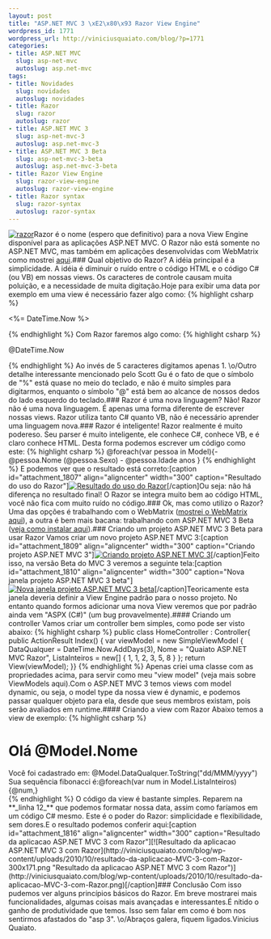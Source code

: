 ```yaml
--- 
layout: post
title: "ASP.NET MVC 3 \xE2\x80\x93 Razor View Engine"
wordpress_id: 1771
wordpress_url: http://viniciusquaiato.com/blog/?p=1771
categories: 
- title: ASP.NET MVC
  slug: asp-net-mvc
  autoslug: asp.net-mvc
tags: 
- title: Novidades
  slug: novidades
  autoslug: novidades
- title: Razor
  slug: razor
  autoslug: razor
- title: ASP.NET MVC 3
  slug: asp-net-mvc-3
  autoslug: asp.net-mvc-3
- title: ASP.NET MVC 3 Beta
  slug: asp-net-mvc-3-beta
  autoslug: asp.net-mvc-3-beta
- title: Razor View Engine
  slug: razor-view-engine
  autoslug: razor-view-engine
- title: Razor syntax
  slug: razor-syntax
  autoslug: razor-syntax
---
```

[![](http://viniciusquaiato.com/blog/wp-content/uploads/2010/10/razor-150x150.jpg "razor")](http://viniciusquaiato.com/blog/wp-content/uploads/2010/10/razor.jpg)Razor é o nome (espero que definitivo) para a nova View Engine disponível para as aplicações ASP.NET MVC. O Razor não está somente no ASP.NET MVC, mas também em aplicações desenvolvidas com WebMatrix como mostrei [aqui](http://viniciusquaiato.com/blog/webmatrix-o-que-e-por-que-usar/).### Qual objetivo do Razor?
A idéia principal é a simplicidade. A idéia é diminuir o ruído entre o código HTML e o código C# (ou VB) em nossas views. Os caracteres de controle causam muita poluição, e a necessidade de muita digitação.Hoje para exibir uma data por exemplo em uma view é necessário fazer algo como:
{% highlight csharp %}

<%= DateTime.Now %>

{% endhighlight %}
Com Razor faremos algo como:
{% highlight csharp %}

@DateTime.Now

{% endhighlight %}
Ao invés de 5 caracteres digitamos apenas 1. \o/Outro detalhe interessante mencionado pelo Scott Gu é o fato de que o símbolo de "%" está quase no meio do teclado, e não é muito simples para digitarmos, enquanto o símbolo "@" está bem ao alcance de nossos dedos do lado esquerdo do teclado.### Razor é uma nova linguagem?
Não! Razor não é uma nova linguagem. É apenas uma forma diferente de escrever nossas views. Razor utiliza tanto C# quanto VB, não é necessário aprender uma linguagem nova.### Razor é inteligente!
Razor realmente é muito podereso. Seu parser é muito inteligente, ele conhece C#, conhece VB, e é claro conhece HTML. Desta forma podemos escrever um código como este:
{% highlight csharp %}
            @foreach(var pessoa in Model){- @pessoa.Nome (@pessoa.Sexo) - @pessoa.Idade anos
}    </div>
{% endhighlight %}
E podemos ver que o resultado está correto:[caption id="attachment_1807" align="aligncenter" width="300" caption="Resultado do uso do Razor"][![Resultado do uso do Razor](http://viniciusquaiato.com/blog/wp-content/uploads/2010/10/syntax-result-300x116.png "Resultado do uso do Razor")](http://viniciusquaiato.com/blog/wp-content/uploads/2010/10/syntax-result.png)[/caption]Ou seja: não há diferença no resultado final! O Razor se integra muito bem ao código HTML, você não fica com muito ruído no código.### Ok, mas como utilizo o Razor?
Uma das opções é trabalhando com o WebMatrix ([mostrei o WebMatrix aqui](http://viniciusquaiato.com/blog/webmatrix-o-que-e-por-que-usar/)), a outra é bem mais bacana: trabalhando com ASP.NET MVC 3 Beta ([veja como instalar aqui](http://viniciusquaiato.com/blog/asp-net-mvc-3/)).### Criando um projeto ASP.NET MVC 3 Beta para usar Razor
Vamos criar um novo projeto ASP.NET MVC 3:[caption id="attachment_1809" align="aligncenter" width="300" caption="Criando projeto ASP.NET MVC 3"][![Criando projeto ASP.NET MVC 3](http://viniciusquaiato.com/blog/wp-content/uploads/2010/10/Criando-projeto-300x190.png "Criando projeto ASP.NET MVC 3")](http://viniciusquaiato.com/blog/wp-content/uploads/2010/10/Criando-projeto.png)[/caption]Feito isso, na versão Beta do MVC 3 veremos a seguinte tela:[caption id="attachment_1810" align="aligncenter" width="300" caption="Nova janela projeto ASP.NET MVC 3 beta"][![Nova janela projeto ASP.NET MVC 3 beta](http://viniciusquaiato.com/blog/wp-content/uploads/2010/10/nova-janela-projeto-asp-net-mvc-3-beta-300x268.png "Nova janela projeto ASP.NET MVC 3 beta")](http://viniciusquaiato.com/blog/wp-content/uploads/2010/10/nova-janela-projeto-asp-net-mvc-3-beta.png)[/caption]Teoricamente esta janela deveria definir a View Engine padrão para o nosso projeto. No entanto quando formos adicionar uma nova View veremos que por padrão ainda vem "ASPX (C#)" (um bug provavelmente).#### Criando um controller
Vamos criar um controller bem simples, como pode ser visto abaixo:
{% highlight csharp %}
public class HomeController : Controller{    public ActionResult Index()    {        var viewModel = new SimpleViewModel                            {                                DataQualquer = DateTime.Now.AddDays(3),                                Nome = "Quaiato ASP.NET MVC Razor",                                ListaInteiros = new[] { 1, 1, 2, 3, 5, 8 }                            };        return View(viewModel);    }}
{% endhighlight %}
Apenas criei uma classe com as propriedades acima, para servir como meu "view model" (veja mais sobre ViewModels aqui).Com o ASP.NET MVC 3 temos views com model dynamic, ou seja, o model type da nossa view é dynamic, e podemos passar qualquer objeto para ela, desde que seus membros existam, pois serão avaliados em runtime.#### Criando a view com Razor
Abaixo temos a view de exemplo:
{% highlight csharp %}
# Olá @Model.Nome
<div>
Você foi cadastrado em: @Model.DataQualquer.ToString("dd/MMM/yyyy")
Sua sequência fibonacci é:@foreach(var num in Model.ListaInteiros){<span>@num,</span>}</div></body></html>
{% endhighlight %}
O código da view é bastante simples. Reparem na **_linha 12_** que podemos formatar nossa data, assim como faríamos em um código C# mesmo. Este é o poder do Razor: simplicidade e flexibilidade, sem dores.E o resultado podemos conferir aqui:[caption id="attachment_1816" align="aligncenter" width="300" caption="Resultado da aplicacao ASP.NET MVC 3 com Razor"][![Resultado da aplicacao ASP.NET MVC 3 com Razor](http://viniciusquaiato.com/blog/wp-content/uploads/2010/10/resultado-da-aplicacao-MVC-3-com-Razor-300x171.png "Resultado da aplicacao ASP.NET MVC 3 com Razor")](http://viniciusquaiato.com/blog/wp-content/uploads/2010/10/resultado-da-aplicacao-MVC-3-com-Razor.png)[/caption]### Conclusão
Com isso pudemos ver alguns princípios básicos do Razor. Em breve mostrarei mais funcionalidades, algumas coisas mais avançadas e interessantes.É nítido o ganho de produtividade que temos. Isso sem falar em como é bom nos sentirmos afastados do "asp 3". \o/Abraços galera, fiquem ligados.Vinicius Quaiato.
